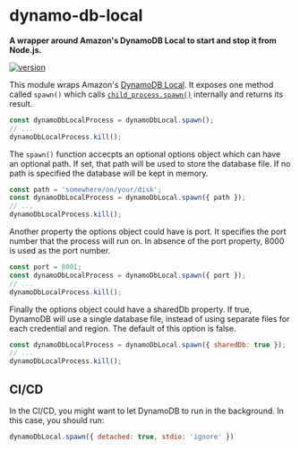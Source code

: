 # dynamo-db-local

**A wrapper around Amazon's DynamoDB Local to start and stop it from Node.js.**

[![version](https://img.shields.io/npm/v/dynamo-db-local.svg?style=flat-square)](https://www.npmjs.com/package/dynamo-db-local)

This module wraps Amazon's [DynamoDB Local](http://docs.aws.amazon.com/amazondynamodb/latest/developerguide/Tools.DynamoDBLocal.html). It exposes one method called `spawn()` which calls [`child_process.spawn()`](https://nodejs.org/api/child_process.html#child_process_child_process_spawn_command_args_options) internally and returns its result.

```js
const dynamoDbLocalProcess = dynamoDbLocal.spawn();
// ...
dynamoDbLocalProcess.kill();
```

The `spawn()` function accecpts an optional options object which can have an optional path. If set,
that path will be used to store the database file. If no path is specified the database will be
kept in memory.

```js
const path = 'somewhere/on/your/disk';
const dynamoDbLocalProcess = dynamoDbLocal.spawn({ path });
// ...
dynamoDbLocalProcess.kill();
```

Another property the options object could have is port. It specifies the port number that the
process will run on. In absence of the port property, 8000 is used as the port number.

```js
const port = 8001;
const dynamoDbLocalProcess = dynamoDbLocal.spawn({ port });
// ...
dynamoDbLocalProcess.kill();
```

Finally the options object could have a sharedDb property. If true, DynamoDB will use a single database file, instead of using separate files for each credential and region. The default of this option is false.

```js
const dynamoDbLocalProcess = dynamoDbLocal.spawn({ sharedDb: true });
// ...
dynamoDbLocalProcess.kill();
```

## CI/CD

In the CI/CD, you might want to let DynamoDB to run in the background.
In this case, you should run:

```js
dynamoDbLocal.spawn({ detached: true, stdio: 'ignore' })
```